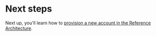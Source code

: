 # Next steps

Next up, you'll learn how to [provision a new account in the Reference Architecture](../06-adding-a-new-account/01-intro.md).
